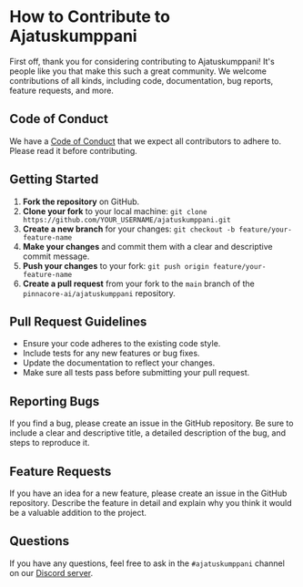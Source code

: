 # How to Contribute to Ajatuskumppani

First off, thank you for considering contributing to Ajatuskumppani! It's people like you that make this such a great community. We welcome contributions of all kinds, including code, documentation, bug reports, feature requests, and more.

## Code of Conduct

We have a [Code of Conduct](CODE_OF_CONDUCT.md) that we expect all contributors to adhere to. Please read it before contributing.

## Getting Started

1.  **Fork the repository** on GitHub.
2.  **Clone your fork** to your local machine: `git clone https://github.com/YOUR_USERNAME/ajatuskumppani.git`
3.  **Create a new branch** for your changes: `git checkout -b feature/your-feature-name`
4.  **Make your changes** and commit them with a clear and descriptive commit message.
5.  **Push your changes** to your fork: `git push origin feature/your-feature-name`
6.  **Create a pull request** from your fork to the `main` branch of the `pinnacore-ai/ajatuskumppani` repository.

## Pull Request Guidelines

-   Ensure your code adheres to the existing code style.
-   Include tests for any new features or bug fixes.
-   Update the documentation to reflect your changes.
-   Make sure all tests pass before submitting your pull request.

## Reporting Bugs

If you find a bug, please create an issue in the GitHub repository. Be sure to include a clear and descriptive title, a detailed description of the bug, and steps to reproduce it.

## Feature Requests

If you have an idea for a new feature, please create an issue in the GitHub repository. Describe the feature in detail and explain why you think it would be a valuable addition to the project.

## Questions

If you have any questions, feel free to ask in the `#ajatuskumppani` channel on our [Discord server](https://discord.gg/YOUR_INVITE_LINK).

